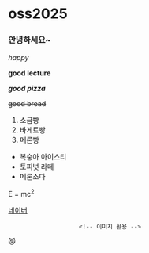 # oss2025

### 안녕하세요~           <!-- 다양한 크기 -->

*happy*                  <!-- 기울임 -->

**good lecture**          <!-- 굵게 -->

***good pizza***         <!-- 굵게+기울임 -->

~~good bread~~           <!-- 취소선 -->

1. 소금빵                   <!-- 순서가 있는 목록 -->
2. 바게트빵
3. 메론빵

- 복숭아 아이스티          <!-- 순서가 없는 목록 -->
- 토피넛 라떼
- 메론소다

E = mc<sup>2</sup>      <!-- 수식(E=mc^2) -->
                        <!-- 수식2 -->

[네이버](naver.com)          <!-- 웹사이트 링크 -->

                        <!-- 이미지 활용 -->

                        
 






😿

